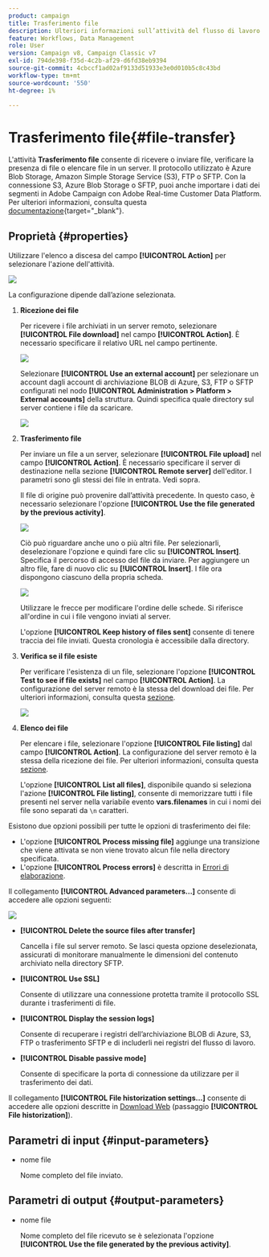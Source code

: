 ```yaml
---
product: campaign
title: Trasferimento file
description: Ulteriori informazioni sull’attività del flusso di lavoro Trasferimento file
feature: Workflows, Data Management
role: User
version: Campaign v8, Campaign Classic v7
exl-id: 794de398-f35d-4c2b-af29-d6fd38eb9394
source-git-commit: 4cbccf1ad02af9133d51933e3e0d010b5c8c43bd
workflow-type: tm+mt
source-wordcount: '550'
ht-degree: 1%

---
```


# Trasferimento file{#file-transfer}

L&#39;attività **Trasferimento file** consente di ricevere o inviare file, verificare la presenza di file o elencare file in un server. Il protocollo utilizzato è Azure Blob Storage, Amazon Simple Storage Service (S3), FTP o SFTP.
Con la connessione S3, Azure Blob Storage o SFTP, puoi anche importare i dati dei segmenti in Adobe Campaign con Adobe Real-time Customer Data Platform. Per ulteriori informazioni, consulta questa [documentazione](https://experienceleague.adobe.com/docs/experience-platform/destinations/catalog/email-marketing/adobe-campaign.html?lang=it){target="_blank"}.

## Proprietà {#properties}

Utilizzare l&#39;elenco a discesa del campo **[!UICONTROL Action]** per selezionare l&#39;azione dell&#39;attività.

![](assets/file_transfert_action.png)

La configurazione dipende dall’azione selezionata.

1. **Ricezione dei file**

   Per ricevere i file archiviati in un server remoto, selezionare **[!UICONTROL File download]** nel campo **[!UICONTROL Action]**. È necessario specificare il relativo URL nel campo pertinente.

   ![](assets/file_transfert_edit.png)

   Selezionare **[!UICONTROL Use an external account]** per selezionare un account dagli account di archiviazione BLOB di Azure, S3, FTP o SFTP configurati nel nodo **[!UICONTROL Administration > Platform > External accounts]** della struttura. Quindi specifica quale directory sul server contiene i file da scaricare.

   ![](assets/file_transfert_edit_external.png)

1. **Trasferimento file**

   Per inviare un file a un server, selezionare **[!UICONTROL File upload]** nel campo **[!UICONTROL Action]**. È necessario specificare il server di destinazione nella sezione **[!UICONTROL Remote server]** dell&#39;editor. I parametri sono gli stessi dei file in entrata. Vedi sopra.

   Il file di origine può provenire dall’attività precedente. In questo caso, è necessario selezionare l&#39;opzione **[!UICONTROL Use the file generated by the previous activity]**.

   ![](assets/file_transfert_edit_send.png)

   Ciò può riguardare anche uno o più altri file. Per selezionarli, deselezionare l&#39;opzione e quindi fare clic su **[!UICONTROL Insert]**. Specifica il percorso di accesso del file da inviare. Per aggiungere un altro file, fare di nuovo clic su **[!UICONTROL Insert]**. I file ora dispongono ciascuno della propria scheda.

   ![](assets/file_transfert_source.png)

   Utilizzare le frecce per modificare l&#39;ordine delle schede. Si riferisce all&#39;ordine in cui i file vengono inviati al server.

   L&#39;opzione **[!UICONTROL Keep history of files sent]** consente di tenere traccia dei file inviati. Questa cronologia è accessibile dalla directory.

1. **Verifica se il file esiste**

   Per verificare l&#39;esistenza di un file, selezionare l&#39;opzione **[!UICONTROL Test to see if file exists]** nel campo **[!UICONTROL Action]**. La configurazione del server remoto è la stessa del download dei file. Per ulteriori informazioni, consulta questa [sezione](#properties).

   ![](assets/file_transfert_edit_test.png)

1. **Elenco dei file**

   Per elencare i file, selezionare l&#39;opzione **[!UICONTROL File listing]** dal campo **[!UICONTROL Action]**. La configurazione del server remoto è la stessa della ricezione dei file. Per ulteriori informazioni, consulta questa [sezione](#properties).

   L&#39;opzione **[!UICONTROL List all files]**, disponibile quando si seleziona l&#39;azione **[!UICONTROL File listing]**, consente di memorizzare tutti i file presenti nel server nella variabile evento **vars.filenames** in cui i nomi dei file sono separati da `\n` caratteri.

Esistono due opzioni possibili per tutte le opzioni di trasferimento dei file:

* L&#39;opzione **[!UICONTROL Process missing file]** aggiunge una transizione che viene attivata se non viene trovato alcun file nella directory specificata.
* L&#39;opzione **[!UICONTROL Process errors]** è descritta in [Errori di elaborazione](monitor-workflow-execution.md#processing-errors).

Il collegamento **[!UICONTROL Advanced parameters...]** consente di accedere alle opzioni seguenti:

![](assets/file_transfert_advanced.png)

* **[!UICONTROL Delete the source files after transfer]**

  Cancella i file sul server remoto. Se lasci questa opzione deselezionata, assicurati di monitorare manualmente le dimensioni del contenuto archiviato nella directory SFTP.

* **[!UICONTROL Use SSL]**

  Consente di utilizzare una connessione protetta tramite il protocollo SSL durante i trasferimenti di file.

* **[!UICONTROL Display the session logs]**

  Consente di recuperare i registri dell’archiviazione BLOB di Azure, S3, FTP o trasferimento SFTP e di includerli nei registri del flusso di lavoro.

* **[!UICONTROL Disable passive mode]**

  Consente di specificare la porta di connessione da utilizzare per il trasferimento dei dati.

Il collegamento **[!UICONTROL File historization settings...]** consente di accedere alle opzioni descritte in [Download Web](web-download.md) (passaggio **[!UICONTROL File historization]**).

## Parametri di input {#input-parameters}

* nome file

  Nome completo del file inviato.

## Parametri di output {#output-parameters}

* nome file

  Nome completo del file ricevuto se è selezionata l&#39;opzione **[!UICONTROL Use the file generated by the previous activity]**.
